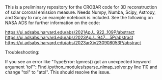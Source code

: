 This is a preliminary repository for the CROBAR code for 3D reconstruction of solar coronal emission measure. Needs Numpy, Numba, Scipy, Astropy, and Sunpy to run; an example notebook is included. See the following on NASA ADS for further information on the code:

https://ui.adsabs.harvard.edu/abs/2021ApJ...922..109P/abstract
https://ui.adsabs.harvard.edu/abs/2023ApJ...947....5P/abstract
https://ui.adsabs.harvard.edu/abs/2023arXiv230908053P/abstract

Troubleshooting: 

If you see an error like "TypeError: lgmres() got an unexpected keyword argument 'tol'": 
Find /python_modules/sparse_nlmap_solver.py line 110 and change "tol" to "atol". This should resolve the issue. 
